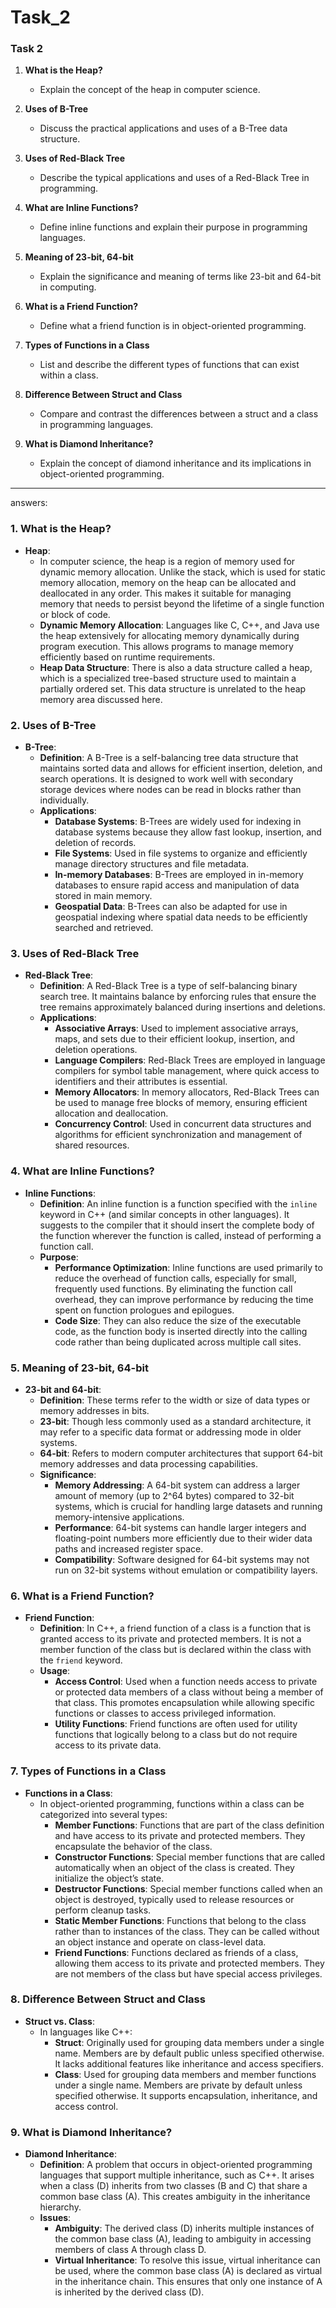 # Task_2

### Task 2

1. **What is the Heap?**
   - Explain the concept of the heap in computer science.

2. **Uses of B-Tree**
   - Discuss the practical applications and uses of a B-Tree data structure.

3. **Uses of Red-Black Tree**
   - Describe the typical applications and uses of a Red-Black Tree in programming.

4. **What are Inline Functions?**
   - Define inline functions and explain their purpose in programming languages.

5. **Meaning of 23-bit, 64-bit**
   - Explain the significance and meaning of terms like 23-bit and 64-bit in computing.

6. **What is a Friend Function?**
   - Define what a friend function is in object-oriented programming.

7. **Types of Functions in a Class**
   - List and describe the different types of functions that can exist within a class.

8. **Difference Between Struct and Class**
   - Compare and contrast the differences between a struct and a class in programming languages.

9. **What is Diamond Inheritance?**
   - Explain the concept of diamond inheritance and its implications in object-oriented programming.

_______________________________________________________________________________________________________________________________________________________________________________________________________________________________

answers:

### 1. What is the Heap?

- **Heap**:
  - In computer science, the heap is a region of memory used for dynamic memory allocation. Unlike the stack, which is used for static memory allocation, memory on the heap can be allocated and deallocated in any order. This makes it suitable for managing memory that needs to persist beyond the lifetime of a single function or block of code.
  - **Dynamic Memory Allocation**: Languages like C, C++, and Java use the heap extensively for allocating memory dynamically during program execution. This allows programs to manage memory efficiently based on runtime requirements.
  - **Heap Data Structure**: There is also a data structure called a heap, which is a specialized tree-based structure used to maintain a partially ordered set. This data structure is unrelated to the heap memory area discussed here.

### 2. Uses of B-Tree

- **B-Tree**:
  - **Definition**: A B-Tree is a self-balancing tree data structure that maintains sorted data and allows for efficient insertion, deletion, and search operations. It is designed to work well with secondary storage devices where nodes can be read in blocks rather than individually.
  - **Applications**:
    - **Database Systems**: B-Trees are widely used for indexing in database systems because they allow fast lookup, insertion, and deletion of records.
    - **File Systems**: Used in file systems to organize and efficiently manage directory structures and file metadata.
    - **In-memory Databases**: B-Trees are employed in in-memory databases to ensure rapid access and manipulation of data stored in main memory.
    - **Geospatial Data**: B-Trees can also be adapted for use in geospatial indexing where spatial data needs to be efficiently searched and retrieved.

### 3. Uses of Red-Black Tree

- **Red-Black Tree**:
  - **Definition**: A Red-Black Tree is a type of self-balancing binary search tree. It maintains balance by enforcing rules that ensure the tree remains approximately balanced during insertions and deletions.
  - **Applications**:
    - **Associative Arrays**: Used to implement associative arrays, maps, and sets due to their efficient lookup, insertion, and deletion operations.
    - **Language Compilers**: Red-Black Trees are employed in language compilers for symbol table management, where quick access to identifiers and their attributes is essential.
    - **Memory Allocators**: In memory allocators, Red-Black Trees can be used to manage free blocks of memory, ensuring efficient allocation and deallocation.
    - **Concurrency Control**: Used in concurrent data structures and algorithms for efficient synchronization and management of shared resources.

### 4. What are Inline Functions?

- **Inline Functions**:
  - **Definition**: An inline function is a function specified with the `inline` keyword in C++ (and similar concepts in other languages). It suggests to the compiler that it should insert the complete body of the function wherever the function is called, instead of performing a function call.
  - **Purpose**:
    - **Performance Optimization**: Inline functions are used primarily to reduce the overhead of function calls, especially for small, frequently used functions. By eliminating the function call overhead, they can improve performance by reducing the time spent on function prologues and epilogues.
    - **Code Size**: They can also reduce the size of the executable code, as the function body is inserted directly into the calling code rather than being duplicated across multiple call sites.

### 5. Meaning of 23-bit, 64-bit

- **23-bit and 64-bit**:
  - **Definition**: These terms refer to the width or size of data types or memory addresses in bits.
  - **23-bit**: Though less commonly used as a standard architecture, it may refer to a specific data format or addressing mode in older systems.
  - **64-bit**: Refers to modern computer architectures that support 64-bit memory addresses and data processing capabilities.
  - **Significance**:
    - **Memory Addressing**: A 64-bit system can address a larger amount of memory (up to 2^64 bytes) compared to 32-bit systems, which is crucial for handling large datasets and running memory-intensive applications.
    - **Performance**: 64-bit systems can handle larger integers and floating-point numbers more efficiently due to their wider data paths and increased register space.
    - **Compatibility**: Software designed for 64-bit systems may not run on 32-bit systems without emulation or compatibility layers.

### 6. What is a Friend Function?

- **Friend Function**:
  - **Definition**: In C++, a friend function of a class is a function that is granted access to its private and protected members. It is not a member function of the class but is declared within the class with the `friend` keyword.
  - **Usage**:
    - **Access Control**: Used when a function needs access to private or protected data members of a class without being a member of that class. This promotes encapsulation while allowing specific functions or classes to access privileged information.
    - **Utility Functions**: Friend functions are often used for utility functions that logically belong to a class but do not require access to its private data.

### 7. Types of Functions in a Class

- **Functions in a Class**:
  - In object-oriented programming, functions within a class can be categorized into several types:
    - **Member Functions**: Functions that are part of the class definition and have access to its private and protected members. They encapsulate the behavior of the class.
    - **Constructor Functions**: Special member functions that are called automatically when an object of the class is created. They initialize the object’s state.
    - **Destructor Functions**: Special member functions called when an object is destroyed, typically used to release resources or perform cleanup tasks.
    - **Static Member Functions**: Functions that belong to the class rather than to instances of the class. They can be called without an object instance and operate on class-level data.
    - **Friend Functions**: Functions declared as friends of a class, allowing them access to its private and protected members. They are not members of the class but have special access privileges.

### 8. Difference Between Struct and Class

- **Struct vs. Class**:
  - In languages like C++:
    - **Struct**: Originally used for grouping data members under a single name. Members are by default public unless specified otherwise. It lacks additional features like inheritance and access specifiers.
    - **Class**: Used for grouping data members and member functions under a single name. Members are private by default unless specified otherwise. It supports encapsulation, inheritance, and access control.

### 9. What is Diamond Inheritance?

- **Diamond Inheritance**:
  - **Definition**: A problem that occurs in object-oriented programming languages that support multiple inheritance, such as C++. It arises when a class (D) inherits from two classes (B and C) that share a common base class (A). This creates ambiguity in the inheritance hierarchy.
  - **Issues**:
    - **Ambiguity**: The derived class (D) inherits multiple instances of the common base class (A), leading to ambiguity in accessing members of class A through class D.
    - **Virtual Inheritance**: To resolve this issue, virtual inheritance can be used, where the common base class (A) is declared as virtual in the inheritance chain. This ensures that only one instance of A is inherited by the derived class (D).
